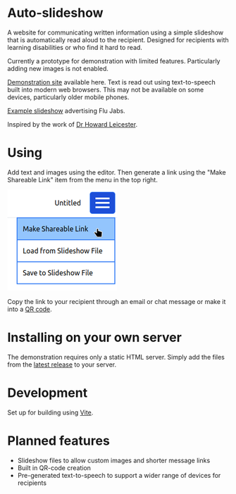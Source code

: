 # Auto-slideshow

A website for communicating written information using a simple slideshow that is automatically read aloud to the recipient. Designed for recipients with learning disabilities or who find it hard to read.

Currently a prototype for demonstration with limited features. Particularly adding new images is not enabled.

[Demonstration site](https://mullpointer.github.io/auto-slideshow/) available here.
Text is read out using text-to-speech built into modern web browsers. This may not be available on some devices, particularly older mobile phones.

[Example slideshow](https://mullpointer.github.io/auto-slideshow/player.html?data=%3Cslideshow%20name%3D%22Flu%20Jabs%22%3E%3Cslide%20image%3D%22images%2Falexander-grey-DjrtjX-obcE-unsplash.jpg%22%3ESome%20people%20can%20get%20very%20ill%20if%20they%20get%20flu.%3C%2Fslide%3E%3Cslide%20image%3D%22images%2Fcdc-5gUNHmQ0xE8-unsplash.jpg%22%3EThe%20best%20way%20to%20avoid%20flu%20is%20to%20get%20a%20free%20flu%20jab.%3C%2Fslide%3E%3Cslide%20image%3D%22images%2Falexandr-podvalny-tE7_jvK-_YU-unsplash.jpg%22%3EYou%20can%20have%20the%20flu%20jab%20at%20your%20GP%20surgery.%3C%2Fslide%3E%3Cslide%20image%3D%22images%2Fmarkus-winkler-pOu_UmkOG-0-unsplash.jpg%22%3EOr%20you%20can%20have%20the%20flu%20jab%20at%20a%20pharmacy.%3C%2Fslide%3E%3Cslide%20image%3D%22images%2F2943039286_dd6b598b27_o.jpg%22%3EIf%20you%20are%20scared%20of%20needles%2C%20tell%20the%20nurse.%20You%20may%20be%20able%20to%20have%20a%20nose%20spray%20instead.%3C%2Fslide%3E%3C%2Fslideshow%3E
) advertising Flu Jabs.

Inspired by the work of [Dr Howard Leicester](https://www.accessible-info.co.uk/).


# Using

Add text and images using the editor. Then generate a link using the "Make Shareable Link" item from the menu in the top right.

![Make shareable link top of the list in the main menu](makeshareable.png)

Copy the link to your recipient through an email or chat message or make it into a [QR code](https://www.nayuki.io/page/qr-code-generator-library#live-demo-javascript).



# Installing on your own server

The demonstration requires only a static HTML server. Simply add the files from the [latest release](https://github.com/mullpointer/auto-slideshow/releases) to your server.


# Development

Set up for building using [Vite](https://vitejs.dev/).


# Planned features
* Slideshow files to allow custom images and shorter message links
* Built in QR-code creation
* Pre-generated text-to-speech to support a wider range of devices for recipients

